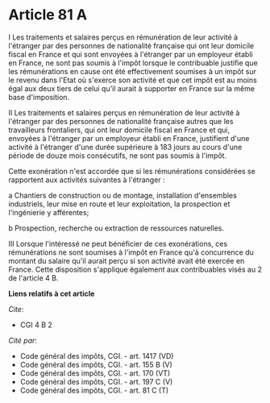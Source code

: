 # Article 81 A

I Les traitements et salaires perçus en rémunération de leur activité à l'étranger par des personnes de nationalité française
qui ont leur domicile fiscal en France et qui sont envoyées à l'étranger par un employeur établi en France, ne sont pas
soumis à l'impôt lorsque le contribuable justifie que les rémunérations en cause ont été effectivement soumises à un impôt
sur le revenu dans l'Etat où s'exerce son activité et que cet impôt est au moins égal aux deux tiers de celui qu'il aurait à
supporter en France sur la même base d'imposition.

II Les traitements et salaires perçus en rémunération de leur activité à l'étranger par des personnes de nationalité
française autres que les travailleurs frontaliers, qui ont leur domicile fiscal en France et qui, envoyées à l'étranger par
un employeur établi en France, justifient d'une activité à l'étranger d'une durée supérieure à 183 jours au cours d'une
période de douze mois consécutifs, ne sont pas soumis à l'impôt.

Cette exonération n'est accordée que si les rémunérations considérées se rapportent aux activités suivantes à l'étranger :

a  Chantiers de construction ou de montage, installation d'ensembles industriels, leur mise en route et leur exploitation, la
prospection et l'ingénierie y afférentes;

b  Prospection, recherche ou extraction de ressources naturelles.

III  Lorsque l'intéressé ne peut bénéficier de ces exonérations, ces rémunérations ne sont soumises à l'impôt en France qu'à
concurrence du montant du salaire qu'il aurait perçu si son activité avait été exercée en France. Cette disposition
s'applique également aux contribuables visés au 2 de l'article 4 B.

**Liens relatifs à cet article**

_Cite_:

  - CGI 4 B 2

_Cité par_:

  - Code général des impôts, CGI. - art. 1417 (VD)
  - Code général des impôts, CGI. - art. 155 B (V)
  - Code général des impôts, CGI. - art. 170 (VT)
  - Code général des impôts, CGI. - art. 197 C (V)
  - Code général des impôts, CGI. - art. 81 C (T)

